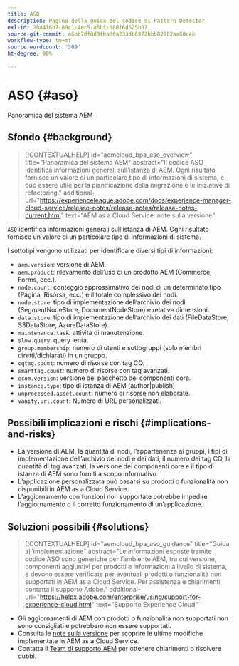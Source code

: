 ```yaml
---
title: ASO
description: Pagina della guida del codice di Pattern Detector
exl-id: 2ba416b7-80c1-4ec5-a6bf-d80f6d625b07
source-git-commit: a6bb7df8d0fbad0a233db6972bbb82902aa60c4b
workflow-type: tm+mt
source-wordcount: '369'
ht-degree: 98%

---
```


# ASO {#aso}

Panoramica del sistema AEM

## Sfondo {#background}

>[!CONTEXTUALHELP]
>id="aemcloud_bpa_aso_overview"
>title="Panoramica del sistema AEM"
>abstract="Il codice ASO identifica informazioni generali sull’istanza di AEM. Ogni risultato fornisce un valore di un particolare tipo di informazioni di sistema, e può essere utile per la pianificazione della migrazione e le iniziative di refactoring."
>additional-url="https://experienceleague.adobe.com/docs/experience-manager-cloud-service/release-notes/release-notes/release-notes-current.html" text="AEM as a Cloud Service: note sulla versione"

`ASO` identifica informazioni generali sull’istanza di AEM. Ogni risultato fornisce un valore di un particolare tipo di informazioni di sistema.

I sottotipi vengono utilizzati per identificare diversi tipi di informazioni:

* `aem.version`: versione di AEM.
* `aem.product`: rilevamento dell’uso di un prodotto AEM (Commerce, Forms, ecc.).
* `node.count`: conteggio approssimativo dei nodi di un determinato tipo (Pagina, Risorsa, ecc.) e il totale complessivo dei nodi.
* `node.store`: tipo di implementazione dell’archivio dei nodi (SegmentNodeStore, DocumentNodeStore) e relative dimensioni.
* `data.store`: tipo di implementazione dell’archivio dei dati (FileDataStore, S3DataStore, AzureDataStore).
* `maintenance.task`: attività di manutenzione.
* `slow.query`: query lenta.
* `group.membership`: numero di utenti e sottogruppi (solo membri diretti/dichiarati) in un gruppo.
* `cqtag.count`: numero di risorse con tag CQ.
* `smarttag.count`: numero di risorse con tag avanzati.
* `ccom.version`: versione del pacchetto dei componenti core.
* `instance.type`: tipo di istanza di AEM (author|publish).
* `unprocessed.asset.count`: numero di risorse non elaborate.
* `vanity.url.count`: Numero di URL personalizzati.

## Possibili implicazioni e rischi {#implications-and-risks}

* La versione di AEM, la quantità di nodi, l’appartenenza ai gruppi, i tipi di implementazione dell’archivio dei nodi e dei dati, il numero dei tag CQ, la quantità di tag avanzati, la versione dei componenti core e il tipo di istanza di AEM sono forniti a scopo informativo.
* L’applicazione personalizzata può basarsi su prodotti o funzionalità non disponibili in AEM as a Cloud Service.
* L’aggiornamento con funzioni non supportate potrebbe impedire l’aggiornamento o il corretto funzionamento di un’applicazione.

## Soluzioni possibili {#solutions}

>[!CONTEXTUALHELP]
>id="aemcloud_bpa_aso_guidance"
>title="Guida all’implementazione"
>abstract="Le informazioni esposte tramite codice ASO sono generiche per l’ambiente AEM, tra cui versione, componenti aggiuntivi per prodotti e informazioni a livello di sistema, e devono essere verificate per eventuali prodotti o funzionalità non supportati in AEM as a Cloud Service. Per assistenza e chiarimenti, contatta il supporto Adobe."
>additional-url="https://helpx.adobe.com/enterprise/using/support-for-experience-cloud.html" text="Supporto Experience Cloud"

* Gli aggiornamenti di AEM con prodotti o funzionalità non supportati non sono consigliati e potrebbero non essere supportati.
* Consulta le [note sulla versione](https://experienceleague.adobe.com/docs/experience-manager-cloud-service/release-notes/release-notes/release-notes-current.html?lang=it) per scoprire le ultime modifiche implementate in AEM as a Cloud Service.
* Contatta il [Team di supporto AEM](https://helpx.adobe.com/it/enterprise/using/support-for-experience-cloud.html) per ottenere chiarimenti o risolvere dubbi.
